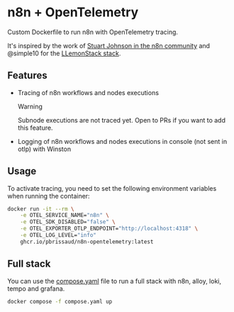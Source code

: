 # n8n + OpenTelemetry

Custom Dockerfile to run n8n with OpenTelemetry tracing.

It's inspired by the work of [Stuart Johnson in the n8n community](https://community.n8n.io/t/n8n-successfully-instrumented-with-opentelemetry/78468) and @simple10 for the [LLemonStack stack](https://github.com/LLemonStack/llemonstack).

## Features 

- Tracing of n8n workflows and nodes executions
  > [!WARNING]
  > Subnode executions are not traced yet. Open to PRs if you want to add this feature.

- Logging of n8n workflows and nodes executions in console (not sent in otlp) with Winston

## Usage

To activate tracing, you need to set the following environment variables when running the container:

```bash
docker run -it --rm \
    -e OTEL_SERVICE_NAME="n8n" \
    -e OTEL_SDK_DISABLED="false" \
    -e OTEL_EXPORTER_OTLP_ENDPOINT="http://localhost:4318" \
    -e OTEL_LOG_LEVEL="info"
    ghcr.io/pbrissaud/n8n-opentelemetry:latest
```

## Full stack

You can use the [compose.yaml](compose.yaml) file to run a full stack with n8n, alloy, loki, tempo and grafana.

```bash
docker compose -f compose.yaml up
```
    
    